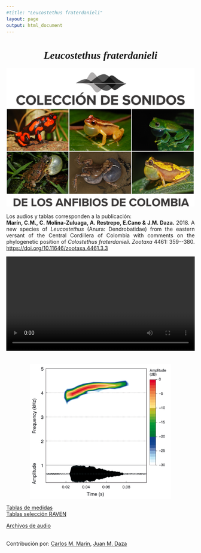 ```yaml
---
#title: "Leucostethus fraterdanieli"
layout: page
output: html_document
---
```


<style>
/* Estilo para justificar el texto */
p {
  text-align: justify;
}
</style>

<div style="font-family: Times; text-align: center;">
    <h1><i>Leucostethus fraterdanieli</i></h1>
    <img src="images/front.png" style="width:17cm;">
</div>

Los audios y tablas corresponden a la publicación:<br>
<strong>Marín, C.M., C. Molina-Zuluaga, A. Restrepo, E.Cano & J.M. Daza.</strong> 2018. A new species of <i>Leucostethus</i> (Anura: Dendrobatidae) from the eastern versant of the Central Cordillera of Colombia with comments on the phylogenetic position of <i>Colostethus fraterdanieli</i>. <i>Zootaxa</i> 4461: 359--380. <a href="https://doi.org/10.11646/zootaxa.4461.3.3">https://doi.org/10.11646/zootaxa.4461.3.3</a>

<!-- Seccion espectrograma -->
<div style="text-align: center;">
  <video width="100%" height="auto" controls style="display: block; margin-left: auto; margin-right: auto;">
    <source src="Espectrograms/Leucostethus_fraterdanieli.mp4" type="video/mp4">
    Tu navegador no soporta el elemento de video.
  </video>
  <br><br>
  <img src="images/espectrograma_Diasporus_anthrax.png" style="width:10cm; display: block; margin-left: auto; margin-right: auto;">
</div>

<!-- Seccion de tablas -->
<a href="https://bit.ly/3LUkN5s">Tablas de medidas </a><br>
<a href="https://bit.ly/3LUkN5s">Tablas selección RAVEN</a>
<br>

<!-- Seccion de audios -->
<a href="https://bit.ly/3LUkN5s">Archivos de audio</a><br><br>

Contribución por: <a href="mailto:marinc.carlosmario@gmail.com">Carlos M. Marin</a>, <a href="mailto:juanm.daza@udea.edu.co">Juan M. Daza</a>


